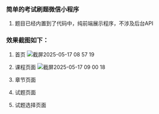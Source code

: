 ### 简单的考试刷题微信小程序
1. 题目已经内置到了代码中，纯前端展示程序，不涉及后台API
   
### 效果截图如下：
1. 首页
![截屏2025-05-17 08 57 19](https://github.com/user-attachments/assets/4b0159b7-908c-4098-a810-598e20581e8a)

3. 课程页面
![截屏2025-05-17 09 00 18](https://github.com/user-attachments/assets/792eebcf-8bf6-4ef0-b179-7956daa4b55a)

4. 章节页面

6. 试题页面

8. 试题选择页面

